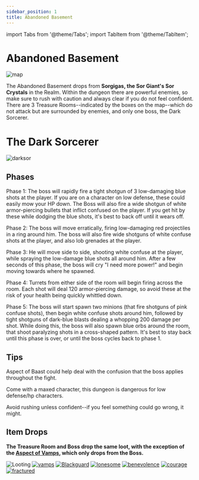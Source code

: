 ```yaml
---
sidebar_position: 1
title: Abandoned Basement
---
```


import Tabs from '@theme/Tabs';
import TabItem from '@theme/TabItem';

<Tabs>
  <TabItem value="The Dungeon" label="The Dungeon" default>

# Abandoned Basement

![map](https://cdn.discordapp.com/attachments/953134990428868629/991559620097224835/map.png)

The Abandoned Basement drops from **Sorgigas, the Sor Giant's Sor Crystals** in the Realm. Within the dungeon there are powerful enemies, so make sure to rush with caution and always clear if you do not feel confident. There are 3 Treasure Rooms--indicated by the boxes on the map--which do not attack but are surrounded by enemies, and only one boss, the Dark Sorcerer.


  </TabItem>
  <TabItem value="The Boss" label="The Boss">

# The Dark Sorcerer

![darksor](https://cdn.discordapp.com/attachments/953134990428868629/991568338536898611/Background_1.png)

## Phases

Phase 1: The boss will rapidly fire a tight shotgun of 3 low-damaging blue shots at the player. If you are on a character on low defense, these could easily mow your HP down. The Boss will also fire a wide shotgun of white armor-piercing bullets that inflict confused on the player. If you get hit by these while dodging the blue shots, it's best to back off until it wears off.

Phase 2: The boss will move erratically, firing low-damaging red projectiles in a ring around him. The boss will also fire wide shotguns of white confuse shots at the player, and also lob grenades at the player.

Phase 3: He will move side to side, shooting white confuse at the player, while spraying the low-damage blue shots all around him. After a few seconds of this phase,
the boss will cry "I need more power!" and begin moving towards where he spawned.

Phase 4: Turrets from either side of the room will begin firing across the room. Each shot will deal 120 armor-piercing damage, so avoid these at the risk of your health being quickly whittled down.

Phase 5: The boss will start spawn two minions (that fire shotguns of pink confuse shots), then begin white confuse shots around him, followed by tight shotguns of dark-blue blasts dealing a whopping 200 damage per shot. While doing this, the boss will also spawn blue orbs around the room, that shoot paralyzing shots in a cross-shaped pattern. It's best to stay back until this phase is over, or until the boss cycles back to phase 1.

## Tips

Aspect of Baast could help deal with the confusion that the boss applies throughout the fight.

Come with a maxed character, this dungeon is dangerous for low defense/hp characters.

Avoid rushing unless confident--if you feel something could go wrong, it might.

  </TabItem>
  <TabItem value="Item Drops" label="Item Drops">

## Item Drops

**The Treasure Room and Boss drop the same loot, with the exception of the [Aspect of Vamps](https://wiki.valorserver.com/docs/items/misc/aspects), which only drops from the Boss.**

![Looting](https://cdn.discordapp.com/attachments/953134990428868629/991568338536898611/Background_1.png)    [![vamps](https://vwiki.valorserver.com/api/item/picture/aspect%20of%20vamps)](https://wiki.valorserver.com/docs/items/misc/aspects) [![Blackguard](https://vwiki.valorserver.com/api/item/picture/blackguard%20seal)](https://wiki.valorserver.com/docs/items/abilities/seals/ut/blackguard_seal) [![lonesome](https://vwiki.valorserver.com/api/item/picture/bow%20of%20the%20lonesome%20wraith)](https://wiki.valorserver.com/docs/items/weapons/bows/ut/bow_of_the_lonesome_wraith) [![benevolence](https://vwiki.valorserver.com/api/item/picture/dirk%20of%20benevolence)](https://wiki.valorserver.com/docs/items/weapons/daggers/ut/dirk_of_benevolence) [![courage](https://vwiki.valorserver.com/api/item/picture/siphon%20of%20courage)](https://wiki.valorserver.com/docs/items/abilities/siphons/ut/siphon_of_courage) [![fractured](https://vwiki.valorserver.com/api/item/picture/wand%20of%20fractured%20time)](https://wiki.valorserver.com/docs/items/weapons/wands/ut/wand_of_fractured_time)





  </TabItem>
</Tabs>
